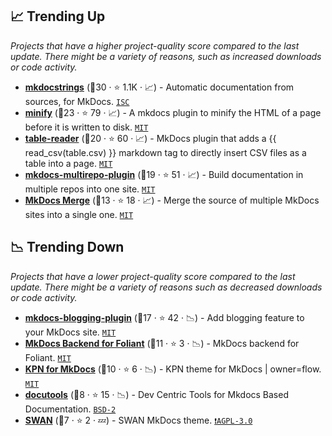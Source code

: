 ## 📈 Trending Up

_Projects that have a higher project-quality score compared to the last update. There might be a variety of reasons, such as increased downloads or code activity._

- <b><a href="https://github.com/mkdocstrings/mkdocstrings">mkdocstrings</a></b> (🥇30 ·  ⭐ 1.1K · 📈) - Automatic documentation from sources, for MkDocs. <code><a href="http://bit.ly/3hkKRql">ISC</a></code> <code><img src="https://cdn.icon-icons.com/icons2/1465/PNG/512/701electricplug_100845.png" style="display:inline;" width="13" height="13"></code>
- <b><a href="https://github.com/byrnereese/mkdocs-minify-plugin">minify</a></b> (🥇23 ·  ⭐ 79 · 📈) - A mkdocs plugin to minify the HTML of a page before it is written to disk. <code><a href="http://bit.ly/34MBwT8">MIT</a></code> <code><img src="https://cdn.icon-icons.com/icons2/1465/PNG/512/701electricplug_100845.png" style="display:inline;" width="13" height="13"></code>
- <b><a href="https://github.com/timvink/mkdocs-table-reader-plugin">table-reader</a></b> (🥇20 ·  ⭐ 60 · 📈) - MkDocs plugin that adds a {{ read_csv(table.csv) }} markdown tag to directly insert CSV files as a table into a page. <code><a href="http://bit.ly/34MBwT8">MIT</a></code> <code><img src="https://cdn.icon-icons.com/icons2/1465/PNG/512/701electricplug_100845.png" style="display:inline;" width="13" height="13"></code>
- <b><a href="https://github.com/jdoiro3/mkdocs-multirepo-plugin">mkdocs-multirepo-plugin</a></b> (🥈19 ·  ⭐ 51 · 📈) - Build documentation in multiple repos into one site. <code><a href="http://bit.ly/34MBwT8">MIT</a></code> <code><img src="https://cdn.icon-icons.com/icons2/1465/PNG/512/701electricplug_100845.png" style="display:inline;" width="13" height="13"></code>
- <b><a href="https://github.com/ovasquez/mkdocs-merge">MkDocs Merge</a></b> (🥉13 ·  ⭐ 18 · 📈) - Merge the source of multiple MkDocs sites into a single one. <code><a href="http://bit.ly/34MBwT8">MIT</a></code>

## 📉 Trending Down

_Projects that have a lower project-quality score compared to the last update. There might be a variety of reasons such as decreased downloads or code activity._

- <b><a href="https://github.com/liang2kl/mkdocs-blogging-plugin">mkdocs-blogging-plugin</a></b> (🥈17 ·  ⭐ 42 · 📉) - Add blogging feature to your MkDocs site. <code><a href="http://bit.ly/34MBwT8">MIT</a></code> <code><img src="https://cdn.icon-icons.com/icons2/1465/PNG/512/701electricplug_100845.png" style="display:inline;" width="13" height="13"></code>
- <b><a href="https://github.com/foliant-docs/foliantcontrib.mkdocs">MkDocs Backend for Foliant</a></b> (🥈11 ·  ⭐ 3 · 📉) - MkDocs backend for Foliant. <code><a href="http://bit.ly/34MBwT8">MIT</a></code>
- <b><a href="https://github.com/kpn/mkdocs-kpn-theme">KPN for MkDocs</a></b> (🥈10 ·  ⭐ 6 · 📉) - KPN theme for MkDocs | owner=flow. <code><a href="http://bit.ly/34MBwT8">MIT</a></code> <code><img src="https://cdn.icon-icons.com/icons2/1495/PNG/512/preferencesdesktoptheme_102980.png" style="display:inline;" width="13" height="13"></code>
- <b><a href="https://github.com/axiros/docutools">docutools</a></b> (🥉8 ·  ⭐ 15 · 📉) - Dev Centric Tools for Mkdocs Based Documentation. <code><a href="http://bit.ly/3rqEWVr">BSD-2</a></code> <code><img src="https://cdn.icon-icons.com/icons2/1465/PNG/512/701electricplug_100845.png" style="display:inline;" width="13" height="13"></code>
- <b><a href="https://github.com/swan-cern/mkdocs-swan">SWAN</a></b> (🥉7 ·  ⭐ 2 · 💤) - SWAN MkDocs theme. <code><a href="http://bit.ly/3pwmjO5">❗️AGPL-3.0</a></code> <code><img src="https://cdn.icon-icons.com/icons2/1495/PNG/512/preferencesdesktoptheme_102980.png" style="display:inline;" width="13" height="13"></code>

